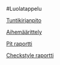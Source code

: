 #Luolatappelu


[Tuntikirjanpito](dokumentaatio/tuntikirjanpito.md)


[Aihemäärittely](dokumentaatio/aihemäärittely.md)


[Pit raportti](https://htmlpreview.github.io/?https://github.com/viltuul/Luolatappelu/blob/master/dokumentaatio/201701090054/index.html)


[Checkstyle raportti](https://htmlpreview.github.io/?https://github.com/viltuul/Luolatappelu/blob/master/dokumentaatio/site/checkstyle.html)

